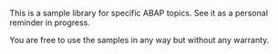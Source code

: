 This is a sample library for specific ABAP topics. See it as a personal reminder in progress.  

You are free to use the samples in any way but without any warranty. 

